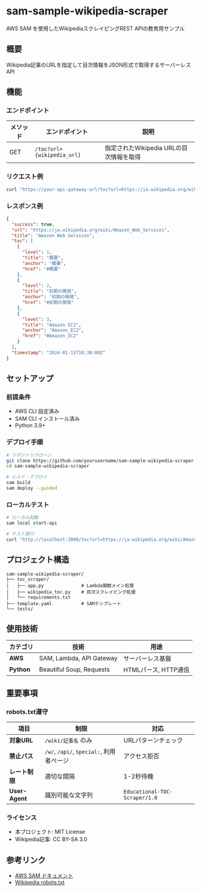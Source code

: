# sam-sample-wikipedia-scraper

AWS SAM を使用したWikipediaスクレイピングREST APIの教育用サンプル

## 概要

Wikipedia記事のURLを指定して目次情報をJSON形式で取得するサーバーレスAPI

## 機能

### エンドポイント

| メソッド | エンドポイント | 説明 |
|---------|---------------|------|
| GET | `/toc?url={wikipedia_url}` | 指定されたWikipedia URLの目次情報を取得 |

### リクエスト例

```bash
curl "https://your-api-gateway-url/toc?url=https://ja.wikipedia.org/wiki/Amazon_Web_Services"
```

### レスポンス例

```json
{
  "success": true,
  "url": "https://ja.wikipedia.org/wiki/Amazon_Web_Services",
  "title": "Amazon Web Services",
  "toc": [
    {
      "level": 1,
      "title": "概要",
      "anchor": "概要",
      "href": "#概要"
    },
    {
      "level": 2,
      "title": "初期の開発",
      "anchor": "初期の開発",
      "href": "#初期の開発"
    },
    {
      "level": 3,
      "title": "Amazon EC2",
      "anchor": "Amazon_EC2",
      "href": "#Amazon_EC2"
    }
  ],
  "timestamp": "2024-01-15T10:30:00Z"
}
```

## セットアップ

### 前提条件
- AWS CLI 設定済み
- SAM CLI インストール済み
- Python 3.9+

### デプロイ手順

```bash
# リポジトリクローン
git clone https://github.com/yourusername/sam-sample-wikipedia-scraper.git
cd sam-sample-wikipedia-scraper

# ビルド・デプロイ
sam build
sam deploy --guided
```

### ローカルテスト

```bash
# ローカル起動
sam local start-api

# テスト実行
curl "http://localhost:3000/toc?url=https://ja.wikipedia.org/wiki/Amazon_Web_Services"
```

## プロジェクト構造

```
sam-sample-wikipedia-scraper/
├── toc_scraper/
│   ├── app.py              # Lambda関数メイン処理
│   ├── wikipedia_toc.py    # 目次スクレイピング処理
│   └── requirements.txt
├── template.yaml           # SAMテンプレート
└── tests/
```

## 使用技術

| カテゴリ | 技術 | 用途 |
|---------|------|------|
| **AWS** | SAM, Lambda, API Gateway | サーバーレス基盤 |
| **Python** | Beautiful Soup, Requests | HTMLパース, HTTP通信 |

## 重要事項

### robots.txt遵守

| 項目 | 制限 | 対応 |
|------|------|------|
| **対象URL** | `/wiki/記事名` のみ | URLパターンチェック |
| **禁止パス** | `/w/`, `/api/`, `Special:`, 利用者ページ | アクセス拒否 |
| **レート制限** | 適切な間隔 | 1-2秒待機 |
| **User-Agent** | 識別可能な文字列 | `Educational-TOC-Scraper/1.0` |

### ライセンス
- 本プロジェクト: MIT License
- Wikipedia記事: CC BY-SA 3.0

## 参考リンク
- [AWS SAM ドキュメント](https://docs.aws.amazon.com/serverless-application-model/)
- [Wikipedia robots.txt](https://ja.wikipedia.org/robots.txt)